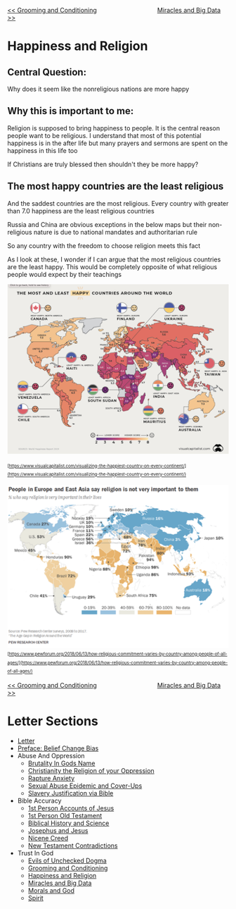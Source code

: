 [<< Grooming and Conditioning](https://letter-to-christian-scholars.github.io/Letter-to-Christian-Scholars/Grooming-And-Conditioning-In-Christianity.html)
&nbsp;&nbsp;&nbsp;&nbsp;&nbsp;&nbsp;&nbsp;&nbsp;&nbsp;&nbsp;&nbsp;&nbsp;&nbsp;&nbsp;&nbsp;&nbsp;&nbsp;&nbsp;&nbsp;&nbsp;&nbsp;&nbsp;&nbsp;&nbsp;&nbsp;&nbsp;&nbsp;&nbsp;&nbsp;&nbsp;&nbsp;&nbsp;&nbsp; 
[Miracles and Big Data >>](https://letter-to-christian-scholars.github.io/Letter-to-Christian-Scholars/Miracles-And-Big-Data.html)

# **Happiness and Religion**
## **Central Question:**

Why does it seem like the nonreligious nations are more happy


## **Why this is important to me:**

Religion is supposed to bring happiness to people. It is the central reason people want to be religious. I understand that most of this potential happiness is in the after life but many prayers and sermons are spent on the happiness in this life too

If Christians are truly blessed then shouldn't they be more happy?


## **The most happy countries are the least religious**

And the saddest countries are the most religious. Every country with greater than 7.0 happiness are the least religious countries

Russia and China are obvious exceptions in the below maps but their non-religious nature is due to national mandates and authoritarian rule

So any country with the freedom to choose religion meets this fact

As I look at these, I wonder if I can argue that the most religious countries are the least happy. This would be completely opposite of what religious people would expect by their teachings

![](assets/images/happiestcountries.png)

<sup><sub>[https://www.visualcapitalist.com/visualizing-the-happiest-country-on-every-continent/](https://www.visualcapitalist.com/visualizing-the-happiest-country-on-every-continent/)</sub></sup>

![](assets/images/religiousratesbycountry.png)
<sup><sub>[https://www.pewforum.org/2018/06/13/how-religious-commitment-varies-by-country-among-people-of-all-ages/](https://www.pewforum.org/2018/06/13/how-religious-commitment-varies-by-country-among-people-of-all-ages/)</sub></sup>


[<< Grooming and Conditioning](https://letter-to-christian-scholars.github.io/Letter-to-Christian-Scholars/Grooming-And-Conditioning-In-Christianity.html)
&nbsp;&nbsp;&nbsp;&nbsp;&nbsp;&nbsp;&nbsp;&nbsp;&nbsp;&nbsp;&nbsp;&nbsp;&nbsp;&nbsp;&nbsp;&nbsp;&nbsp;&nbsp;&nbsp;&nbsp;&nbsp;&nbsp;&nbsp;&nbsp;&nbsp;&nbsp;&nbsp;&nbsp;&nbsp;&nbsp;&nbsp;&nbsp;&nbsp; 
[Miracles and Big Data >>](https://letter-to-christian-scholars.github.io/Letter-to-Christian-Scholars/Miracles-And-Big-Data.html)

# Letter Sections
- [Letter](https://letter-to-christian-scholars.github.io/Letter-to-Christian-Scholars/index.html)
- [Preface: Belief Change Bias](https://letter-to-christian-scholars.github.io/Letter-to-Christian-Scholars/preface.html)
- Abuse And Oppression
  * [Brutality In Gods Name](https://letter-to-christian-scholars.github.io/Letter-to-Christian-Scholars/Brutality-In-Gods-Name.html)
  * [Christianity the Religion of your Oppression](https://letter-to-christian-scholars.github.io/Letter-to-Christian-Scholars/Christianity-The-Religion-Of-Your-Oppression.html)
  * [Rapture Anxiety](https://letter-to-christian-scholars.github.io/Letter-to-Christian-Scholars/Rapture-Anxiety.html)
  * [Sexual Abuse Epidemic and Cover-Ups](https://letter-to-christian-scholars.github.io/Letter-to-Christian-Scholars/Sexual-Abuse-Epidemic-And-Cover-Ups.html)
  * [Slavery Justification via Bible](https://letter-to-christian-scholars.github.io/Letter-to-Christian-Scholars/Slavery-Justification-Via-Bible.html)
- Bible Accuracy
  * [1st Person Accounts of Jesus](https://letter-to-christian-scholars.github.io/Letter-to-Christian-Scholars/1st-Person-Accounts-Of-Jesus.html)
  * [1st Person Old Testament](https://letter-to-christian-scholars.github.io/Letter-to-Christian-Scholars/1st-Person-Old-Testament.html)
  * [Biblical History and Science](https://letter-to-christian-scholars.github.io/Letter-to-Christian-Scholars/Biblical-History-And-Science.html)
  * [Josephus and Jesus](https://letter-to-christian-scholars.github.io/Letter-to-Christian-Scholars/Josephus-And-Jesus.html)
  * [Nicene Creed](https://letter-to-christian-scholars.github.io/Letter-to-Christian-Scholars/Nicene-Creed.html)
  * [New Testament Contradictions](https://letter-to-christian-scholars.github.io/Letter-to-Christian-Scholars/New-Testament-Contradictions.html)
- Trust In God
  * [Evils of Unchecked Dogma](https://letter-to-christian-scholars.github.io/Letter-to-Christian-Scholars/Evils-Of-Unchecked-Dogma.html)
  * [Grooming and Conditioning](https://letter-to-christian-scholars.github.io/Letter-to-Christian-Scholars/Grooming-And-Conditioning-In-Christianity.html)
  * [Happiness and Religion](https://letter-to-christian-scholars.github.io/Letter-to-Christian-Scholars/Happiness-And-Religion.html)
  * [Miracles and Big Data](https://letter-to-christian-scholars.github.io/Letter-to-Christian-Scholars/Miracles-And-Big-Data.html)
  * [Morals and God](https://letter-to-christian-scholars.github.io/Letter-to-Christian-Scholars/Morals-And-God.html)
  * [Spirit](https://letter-to-christian-scholars.github.io/Letter-to-Christian-Scholars/Spirit.html)
